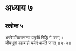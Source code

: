 # अध्याय ७

## श्लोक ५

अपरेयमितस्त्वन्यां प्रकृतिं विद्धि मे पराम् ।<br>जीवभूतां महाबाहो ययेदं धार्यते जगत् ॥ ७-५॥<br><br>

